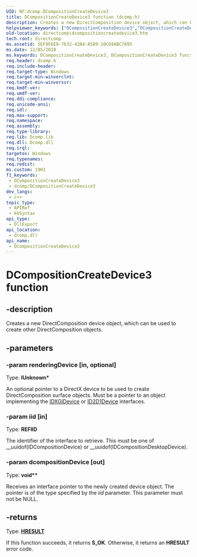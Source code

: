 ```yaml
---
UID: NF:dcomp.DCompositionCreateDevice3
title: DCompositionCreateDevice3 function (dcomp.h)
description: Creates a new DirectComposition device object, which can be used to create other DirectComposition objects.
helpviewer_keywords: ["DCompositionCreateDevice3","DCompositionCreateDevice3 function [DirectComposition]","dcomp/DCompositionCreateDevice3","directcomp.dcompositioncreatedevice3"]
old-location: directcomp\dcompositioncreatedevice3.htm
tech.root: directcomp
ms.assetid: 5EF8F6E9-7632-42B4-A589-10CD4ABC7695
ms.date: 12/05/2018
ms.keywords: DCompositionCreateDevice3, DCompositionCreateDevice3 function [DirectComposition], dcomp/DCompositionCreateDevice3, directcomp.dcompositioncreatedevice3
req.header: dcomp.h
req.include-header: 
req.target-type: Windows
req.target-min-winverclnt: 
req.target-min-winversvr: 
req.kmdf-ver: 
req.umdf-ver: 
req.ddi-compliance: 
req.unicode-ansi: 
req.idl: 
req.max-support: 
req.namespace: 
req.assembly: 
req.type-library: 
req.lib: Dcomp.lib
req.dll: Dcomp.dll
req.irql: 
targetos: Windows
req.typenames: 
req.redist: 
ms.custom: 19H1
f1_keywords:
 - DCompositionCreateDevice3
 - dcomp/DCompositionCreateDevice3
dev_langs:
 - c++
topic_type:
 - APIRef
 - kbSyntax
api_type:
 - DllExport
api_location:
 - dcomp.dll
api_name:
 - DCompositionCreateDevice3
---
```


# DCompositionCreateDevice3 function


## -description

Creates a new DirectComposition device object, which can be used to create other DirectComposition objects.

## -parameters

### -param renderingDevice [in, optional]

Type: <b>IUnknown*</b>

An optional pointer to a DirectX device to be used to create DirectComposition surface objects. Must be a pointer to an object implementing the <a href="https://docs.microsoft.com/windows/desktop/api/dxgi/nn-dxgi-idxgidevice">IDXGIDevice</a> or <a href="https://docs.microsoft.com/windows/desktop/api/d2d1_1/nn-d2d1_1-id2d1device">ID2D1Device</a> interfaces.

### -param iid [in]

Type: <b>REFIID</b>

The identifier of the interface to retrieve. This must be one of __uuidof(IDCompositionDevice) or __uuidof(IDCompositionDesktopDevice).

### -param dcompositionDevice [out]

Type: <b>void**</b>

Receives an interface pointer to the newly created device object. The pointer is of the type specified by the <i>iid</i> parameter. This parameter must not be NULL.

## -returns

Type: <b><a href="/windows/win32/com/structure-of-com-error-codes">HRESULT</a></b>

If this function succeeds, it returns <b xmlns:loc="http://microsoft.com/wdcml/l10n">S_OK</b>. Otherwise, it returns an <b xmlns:loc="http://microsoft.com/wdcml/l10n">HRESULT</b> error code.

